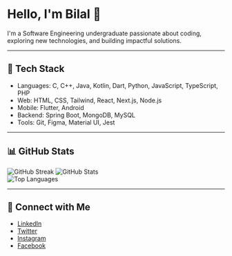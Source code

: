 # Hello, I'm Bilal 👋

I'm a Software Engineering undergraduate passionate about coding, exploring new technologies, and building impactful solutions.

---

## 🔧 Tech Stack

- Languages: C, C++, Java, Kotlin, Dart, Python, JavaScript, TypeScript, PHP
- Web: HTML, CSS, Tailwind, React, Next.js, Node.js
- Mobile: Flutter, Android
- Backend: Spring Boot, MongoDB, MySQL
- Tools: Git, Figma, Material UI, Jest

---

## 📊 GitHub Stats

![GitHub Streak](http://github-readme-streak-stats.herokuapp.com?user=BilalR4M&theme=dark)
![GitHub Stats](https://github-readme-stats.vercel.app/api?username=BilalR4M&show_icons=true&theme=default)
<br>
![Top Languages](https://github-readme-stats.vercel.app/api/top-langs/?username=BilalR4M&layout=compact)

---

## 🔗 Connect with Me

- [LinkedIn](https://www.linkedin.com/in/bilalr4m/)
- [Twitter](https://x.com/bilz0_0)
- [Instagram](https://www.instagram.com/bilz0_0/)
- [Facebook](https://www.facebook.com/mohommed.bilal.3/)
